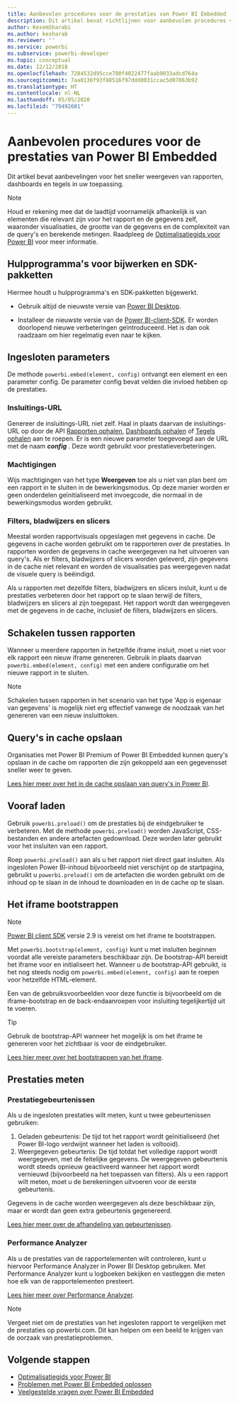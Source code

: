 ```yaml
---
title: Aanbevolen procedures voor de prestaties van Power BI Embedded
description: Dit artikel bevat richtlijnen voor aanbevolen procedures voor ingesloten analyses
author: KesemSharabi
ms.author: kesharab
ms.reviewer: ''
ms.service: powerbi
ms.subservice: powerbi-developer
ms.topic: conceptual
ms.date: 12/12/2018
ms.openlocfilehash: 7284532d95cce780f4022477faab9033adcd764a
ms.sourcegitcommit: 7aa0136f93f88516f97ddd8031ccac5d07863b92
ms.translationtype: HT
ms.contentlocale: nl-NL
ms.lasthandoff: 05/05/2020
ms.locfileid: "79492601"
---
```

# <a name="power-bi-embedded-performance-best-practices"></a>Aanbevolen procedures voor de prestaties van Power BI Embedded

Dit artikel bevat aanbevelingen voor het sneller weergeven van rapporten, dashboards en tegels in uw toepassing.

> [!Note]
> Houd er rekening mee dat de laadtijd voornamelijk afhankelijk is van elementen die relevant zijn voor het rapport en de gegevens zelf, waaronder visualisaties, de grootte van de gegevens en de complexiteit van de query's en berekende metingen. Raadpleeg de [Optimalisatiegids voor Power BI](../../guidance/power-bi-optimization.md) voor meer informatie.

## <a name="update-tools-and-sdk-packages"></a>Hulpprogramma's voor bijwerken en SDK-pakketten

Hiermee houdt u hulpprogramma's en SDK-pakketten bijgewerkt.

* Gebruik altijd de nieuwste versie van [Power BI Desktop](https://powerbi.microsoft.com/desktop/).

* Installeer de nieuwste versie van de [Power BI-client-SDK](https://github.com/Microsoft/PowerBI-JavaScript). Er worden doorlopend nieuwe verbeteringen geïntroduceerd. Het is dan ook raadzaam om hier regelmatig even naar te kijken.

## <a name="embed-parameters"></a>Ingesloten parameters

De methode `powerbi.embed(element, config)` ontvangt een element en een parameter config. De parameter config bevat velden die invloed hebben op de prestaties.

### <a name="embed-url"></a>Insluitings-URL

Genereer de insluitings-URL niet zelf. Haal in plaats daarvan de insluitings-URL op door de API [Rapporten ophalen](/rest/api/power-bi/reports/getreportsingroup), [Dashboards ophalen](/rest/api/power-bi/dashboards/getdashboardsingroup) of [Tegels ophalen](/rest/api/power-bi/dashboards/gettilesingroup) aan te roepen. Er is een nieuwe parameter toegevoegd aan de URL met de naam **_config_** . Deze wordt gebruikt voor prestatieverbeteringen.

### <a name="permissions"></a>Machtigingen

Wijs machtigingen van het type **Weergeven** toe als u niet van plan bent om een rapport in te sluiten in de bewerkingsmodus. Op deze manier worden er geen onderdelen geïnitialiseerd met invoegcode, die normaal in de bewerkingsmodus worden gebruikt.

### <a name="filters-bookmarks-and-slicers"></a>Filters, bladwijzers en slicers

Meestal worden rapportvisuals opgeslagen met gegevens in cache. De gegevens in cache worden gebruikt om te rapporteren over de prestaties. In rapporten worden de gegevens in cache weergegeven na het uitvoeren van query's. Als er filters, bladwijzers of slicers worden geleverd, zijn gegevens in de cache niet relevant en worden de visualisaties pas weergegeven nadat de visuele query is beëindigd.

Als u rapporten met dezelfde filters, bladwijzers en slicers insluit, kunt u de prestaties verbeteren door het rapport op te slaan terwijl de filters, bladwijzers en slicers al zijn toegepast. Het rapport wordt dan weergegeven met de gegevens in de cache, inclusief de filters, bladwijzers en slicers.

## <a name="switching-between-reports"></a>Schakelen tussen rapporten

Wanneer u meerdere rapporten in hetzelfde iframe insluit, moet u niet voor elk rapport een nieuw iframe genereren. Gebruik in plaats daarvan `powerbi.embed(element, config)` met een andere configuratie om het nieuwe rapport in te sluiten.

> [!NOTE]
> Schakelen tussen rapporten in het scenario van het type 'App is eigenaar van gegevens' is mogelijk niet erg effectief vanwege de noodzaak van het genereren van een nieuw insluittoken.

## <a name="query-caching"></a>Query's in cache opslaan

Organisaties met Power BI Premium of Power BI Embedded kunnen query's opslaan in de cache om rapporten die zijn gekoppeld aan een gegevensset sneller weer te geven.

[Lees hier meer over het in de cache opslaan van query's in Power BI](../../power-bi-query-caching.md).

## <a name="preload"></a>Vooraf laden

Gebruik `powerbi.preload()` om de prestaties bij de eindgebruiker te verbeteren. Met de methode `powerbi.preload()` worden JavaScript, CSS-bestanden en andere artefacten gedownload. Deze worden later gebruikt voor het insluiten van een rapport.

Roep `powerbi.preload()` aan als u het rapport niet direct gaat insluiten. Als ingesloten Power BI-inhoud bijvoorbeeld niet verschijnt op de startpagina, gebruikt u `powerbi.preload()` om de artefacten die worden gebruikt om de inhoud op te slaan in de inhoud te downloaden en in de cache op te slaan.

## <a name="bootstrapping-the-iframe"></a>Het iframe bootstrappen

> [!NOTE]
> [Power BI client SDK](https://github.com/Microsoft/PowerBI-JavaScript) versie 2.9 is vereist om het iframe te bootstrappen.

Met `powerbi.bootstrap(element, config)` kunt u met insluiten beginnen voordat alle vereiste parameters beschikbaar zijn. De bootstrap-API bereidt het iframe voor en initialiseert het.
Wanneer u de bootstrap-API gebruikt, is het nog steeds nodig om `powerbi.embed(element, config)` aan te roepen voor hetzelfde HTML-element.

Een van de gebruiksvoorbeelden voor deze functie is bijvoorbeeld om de iframe-bootstrap en de back-endaanroepen voor insluiting tegelijkertijd uit te voeren.
> [!TIP]
> Gebruik de bootstrap-API wanneer het mogelijk is om het iframe te genereren voor het zichtbaar is voor de eindgebruiker.

[Lees hier meer over het bootstrappen van het iframe](https://github.com/Microsoft/PowerBI-JavaScript/wiki/Bootstrap-For-Better-Performance).

## <a name="measure-performance"></a>Prestaties meten

### <a name="performance-events"></a>Prestatiegebeurtenissen

Als u de ingesloten prestaties wilt meten, kunt u twee gebeurtenissen gebruiken:

1. Geladen gebeurtenis: De tijd tot het rapport wordt geïnitialiseerd (het Power BI-logo verdwijnt wanneer het laden is voltooid).
2. Weergegeven gebeurtenis: De tijd totdat het volledige rapport wordt weergegeven, met de feitelijke gegevens. De weergegeven gebeurtenis wordt steeds opnieuw geactiveerd wanneer het rapport wordt vernieuwd (bijvoorbeeld na het toepassen van filters). Als u een rapport wilt meten, moet u de berekeningen uitvoeren voor de eerste gebeurtenis.

Gegevens in de cache worden weergegeven als deze beschikbaar zijn, maar er wordt dan geen extra gebeurtenis gegenereerd.

[Lees hier meer over de afhandeling van gebeurtenissen](https://github.com/Microsoft/PowerBI-JavaScript/wiki/Handling-Events).

### <a name="performance-analyzer"></a>Performance Analyzer

Als u de prestaties van de rapportelementen wilt controleren, kunt u hiervoor Performance Analyzer in Power BI Desktop gebruiken.
Met Performance Analyzer kunt u logboeken bekijken en vastleggen die meten hoe elk van de rapportelementen presteert.

[Lees hier meer over Performance Analyzer](../../desktop-performance-analyzer.md).

> [!NOTE]
> Vergeet niet om de prestaties van het ingesloten rapport te vergelijken met de prestaties op powerbi.com. Dit kan helpen om een beeld te krijgen van de oorzaak van prestatieproblemen.

## <a name="next-steps"></a>Volgende stappen

* [Optimalisatiegids voor Power BI](../../guidance/power-bi-optimization.md)
* [Problemen met Power BI Embedded oplossen](embedded-troubleshoot.md)
* [Veelgestelde vragen over Power BI Embedded](embedded-faq.md)
